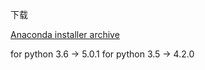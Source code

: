 
下载

[Anaconda installer archive](https://repo.continuum.io/archive/)

for python 3.6 -> 5.0.1
for python 3.5 -> 4.2.0
